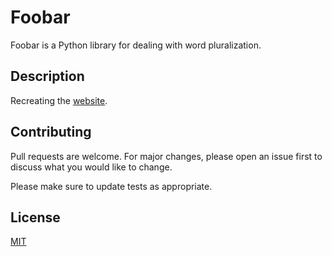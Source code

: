 # Foobar

Foobar is a Python library for dealing with word pluralization.

## Description
Recreating the [website](https://preview.colorlib.com/theme/academia/).

## Contributing
Pull requests are welcome. For major changes, please open an issue first to discuss what you would like to change.

Please make sure to update tests as appropriate.

## License
[MIT](https://choosealicense.com/licenses/mit/)